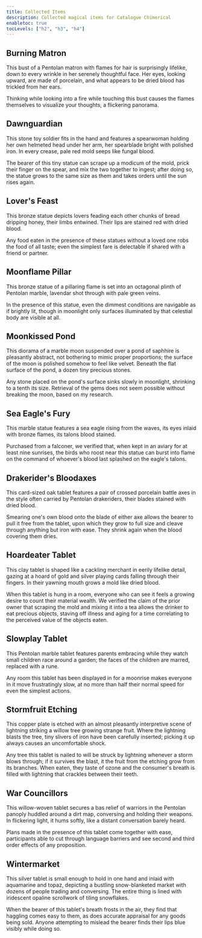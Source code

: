 ```yaml
---
title: Collected Items
description: Collected magical items for Catalogue Chimerical
enabletoc: true
tocLevels: ["h2", "h3", "h4"]
---
```

## Burning Matron

This bust of a Pentolan matron with flames for hair is surprisingly lifelike, down to every wrinkle in her serenely thoughtful face. Her eyes, looking upward, are made of porcelain, and what appears to be dried blood has trickled from her ears.

Thinking while looking into a fire while touching this bust causes the flames themselves to visualize your thoughts, a flickering panorama.

## Dawnguardian

This stone toy soldier fits in the hand and features a spearwoman holding her own helmeted head under her arm, her spearblade bright with polished iron. In every crease, pale red mold seeps like fungal blood.

The bearer of this tiny statue can scrape up a modicum of the mold, prick their finger on the spear, and mix the two together to ingest; after doing so, the statue grows to the same size as them and takes orders until the sun rises again.

## Lover's Feast

This bronze statue depicts lovers feading each other chunks of bread dripping honey, their limbs entwined. Their lips are stained red with dried blood.

Any food eaten in the presence of these statues without a loved one robs the food of all taste; even the simplest fare is delectable if shared with a friend or partner.

## Moonflame Pillar

This bronze statue of a pillaring flame is set into an octagonal plinth of Pentolan marble, lavendar shot through with pale green veins.

In the presence of this statue, even the dimmest conditions are navigable as if brightly lit, though in moonlight only surfaces illuminated by that celestial body are visible at all.

## Moonkissed Pond

This diorama of a marble moon suspended over a pond of saphhire is pleasantly abstract, not bothering to mimic proper proportions; the surface of the moon is polished somehow to feel like velvet. Beneath the flat surface of the pond, a dozen tiny precious stones.

Any stone placed on the pond's surface sinks slowly in moonlight, shrinking to a tenth its size. Retrieval of the gems does not seem possible without breaking the moon, based on my research.

## Sea Eagle's Fury

This marble statue features a sea eagle rising from the waves, its eyes inlaid with bronze flames, its talons blood stained.

Purchased from a falconer, we verified that, when kept in an aviary for at least nine sunrises, the birds who roost near this statue can burst into flame on the command of whoever's blood last splashed on the eagle's talons.

## Drakerider's Bloodaxes

This card-sized oak tablet features a pair of crossed porcelain battle axes in the style often carried by Pentolan drakeriders, their blades stained with dried blood.

Smearing one's own blood onto the blade of either axe allows the bearer to pull it free from the tablet, upon which they grow to full size and cleave through anything but iron with ease. They shrink again when the blood covering them dries.

## Hoardeater Tablet

This clay tablet is shaped like a cackling merchant in eerily lifelike detail, gazing at a hoard of gold and silver playing cards falling through their fingers. In their yawning mouth grows a mold like dried blood.

When this tablet is hung in a room, everyone who can see it feels a growing desire to count their material wealth. We verified the claim of the prior owner that scraping the mold and mixing it into a tea allows the drinker to eat precious objects, staving off illness and aging for a time correlating to the perceived value of the objects eaten.

## Slowplay Tablet

This Pentolan marble tablet features parents embracing while they watch small children race around a garden; the faces of the children are marred, replaced with a rune.

Any room this tablet has been displayed in for a moonrise makes everyone in it move frustratingly slow, at no more than half their normal speed for even the simplest actions.

## Stormfruit Etching

This copper plate is etched with an almost pleasantly interpretive scene of lightning striking a willow tree growing strange fruit. Where the lightning blasts the tree, tiny slivers of iron have been carefully inserted; picking it up always causes an uncomfortable shock.

Any tree this tablet is nailed to will be struck by lightning whenever a storm blows through; if it survives the blast, it the fruit from the etching grow from its branches. When eaten, they taste of ozone and the consumer's breath is filled with lightning that crackles between their teeth.

## War Councillors

This willow-woven tablet secures a bas relief of warriors in the Pentolan panoply huddled around a dirt map, conversing and holding their weapons. In flickering light, it hums softly, like a distant conversation barely heard.

Plans made in the presence of this tablet come together with ease, participants able to cut through language barriers and see second and third order effects of any proposition.

## Wintermarket

This silver tablet is small enough to hold in one hand and inlaid with aquamarine and topaz, depicting a bustling snow-blanketed market with dozens of people trading and conversing. The entire thing is lined with iridescent opaline scrollwork of tiling snowflakes.

When the bearer of this tablet's breath frosts in the air, they find that haggling comes easy to them, as does accurate appraisal for any goods being sold. Anyone attempting to mislead the bearer finds their lips blue visibly while doing so.
